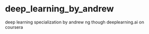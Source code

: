 # deep_learning_by_andrew
deep learning specialization by andrew ng though deeplearning.ai on coursera
